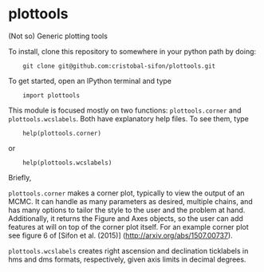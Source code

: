 # plottools
(Not so) Generic plotting tools

To install, clone this repository to somewhere in your python path by doing:

```
    git clone git@github.com:cristobal-sifon/plottools.git
```

To get started, open an IPython terminal and type

```
    import plottools
```

This module is focused mostly on two functions: ``plottools.corner`` and ``plottools.wcslabels``. Both have explanatory help files. To see them, type

```
    help(plottools.corner)
```

or 

```
    help(plottools.wcslabels)
```

Briefly,

`plottools.corner` makes a corner plot, typically to view the output of an MCMC. It can handle as many parameters as desired, multiple chains, and has many options to tailor the style to the user and the problem at hand. Additionally, it returns the Figure and Axes objects, so the user can add features at will on top of the corner plot itself. For an example corner plot see figure 6 of [Sifon et al. (2015)] (http://arxiv.org/abs/1507.00737).

`plottools.wcslabels` creates right ascension and declination ticklabels in hms and dms formats, respectively, given axis limits in decimal degrees.
